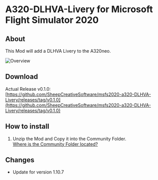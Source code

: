# A320-DLHVA-Livery for Microsoft Flight Simulator 2020

## About
This Mod will add a DLHVA Livery to the A320neo.

![Overview](https://github.com/SheepCreativeSoftware/msfs2020-a320-DLHVA-Livery/blob/main/docs/View.png?raw=true)

## Download

Actual Release v0.1.0:  
[https://github.com/SheepCreativeSoftware/msfs2020-a320-DLHVA-Livery/releases/tag/v0.1.0](https://github.com/SheepCreativeSoftware/msfs2020-a320-DLHVA-Livery/releases/tag/v0.1.0)

## How to install

1. Unzip the Mod and Copy it into the Community Folder.  
[Where is the Community Folder located?](https://www.flightsim.com/vbfs/content.php?21235-Finding-The-MSFS-2020-Community-Folder)

## Changes
- Update for version 1.10.7
